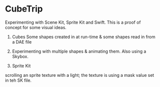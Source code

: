 CubeTrip
========

Experimenting with Scene Kit, Sprite Kit and Swift. This is a proof of concept for some visual ideas.

1) Cubes 
Some shapes created in at run-time & some shapes read in from a DAE file

2) Experimenting with multiple shapes & animating them.  Also using a Skybox.

3) Sprite Kit 

scrolling an sprite texture with a light; the texture is using a mask value
set in teh SK file.

